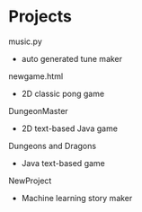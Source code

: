 # Projects

music.py
  - auto generated tune maker
  
newgame.html
  - 2D classic pong game
  
DungeonMaster
  - 2D text-based Java game
  
Dungeons and Dragons
  - Java text-based game

NewProject
  - Machine learning story maker
